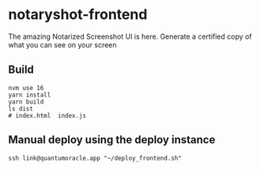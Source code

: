 # notaryshot-frontend

The amazing Notarized Screenshot UI is here. Generate a certified copy of what you can see on your screen

## Build

```shell
nvm use 16
yarn install
yarn build
ls dist
# index.html  index.js
```

## Manual deploy using the deploy instance

```shell
ssh link@quantumoracle.app "~/deploy_frontend.sh"
```

